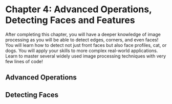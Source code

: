 # Chapter 4: Advanced Operations, Detecting Faces and Features

After completing this chapter, you will have a deeper knowledge of image processing as you will be able to detect edges, corners, and even faces! 
You will learn how to detect not just front faces but also face profiles, cat, or dogs. 
You will apply your skills to more complex real-world applications. 
Learn to master several widely used image processing techniques with very few lines of code! 


## Advanced Operations
## Detecting Faces